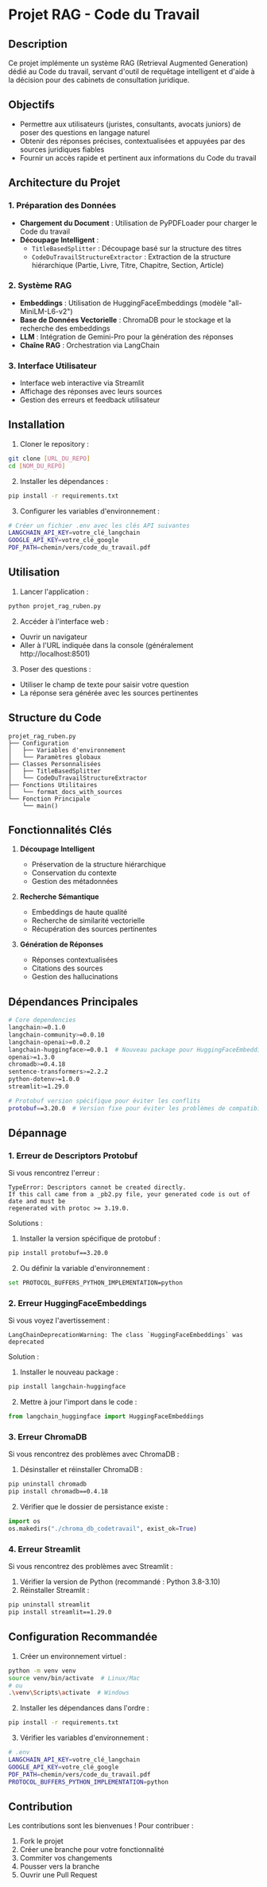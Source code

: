 # Projet RAG - Code du Travail

## Description
Ce projet implémente un système RAG (Retrieval Augmented Generation) dédié au Code du travail, servant d'outil de requêtage intelligent et d'aide à la décision pour des cabinets de consultation juridique.

## Objectifs
- Permettre aux utilisateurs (juristes, consultants, avocats juniors) de poser des questions en langage naturel
- Obtenir des réponses précises, contextualisées et appuyées par des sources juridiques fiables
- Fournir un accès rapide et pertinent aux informations du Code du travail

## Architecture du Projet

### 1. Préparation des Données
- **Chargement du Document** : Utilisation de PyPDFLoader pour charger le Code du travail
- **Découpage Intelligent** : 
  - `TitleBasedSplitter` : Découpage basé sur la structure des titres
  - `CodeDuTravailStructureExtractor` : Extraction de la structure hiérarchique (Partie, Livre, Titre, Chapitre, Section, Article)

### 2. Système RAG
- **Embeddings** : Utilisation de HuggingFaceEmbeddings (modèle "all-MiniLM-L6-v2")
- **Base de Données Vectorielle** : ChromaDB pour le stockage et la recherche des embeddings
- **LLM** : Intégration de Gemini-Pro pour la génération des réponses
- **Chaîne RAG** : Orchestration via LangChain

### 3. Interface Utilisateur
- Interface web interactive via Streamlit
- Affichage des réponses avec leurs sources
- Gestion des erreurs et feedback utilisateur

## Installation

1. Cloner le repository :
```bash
git clone [URL_DU_REPO]
cd [NOM_DU_REPO]
```

2. Installer les dépendances :
```bash
pip install -r requirements.txt
```

3. Configurer les variables d'environnement :
```bash
# Créer un fichier .env avec les clés API suivantes
LANGCHAIN_API_KEY=votre_clé_langchain
GOOGLE_API_KEY=votre_clé_google
PDF_PATH=chemin/vers/code_du_travail.pdf
```

## Utilisation

1. Lancer l'application :
```bash
python projet_rag_ruben.py
```

2. Accéder à l'interface web :
- Ouvrir un navigateur
- Aller à l'URL indiquée dans la console (généralement http://localhost:8501)

3. Poser des questions :
- Utiliser le champ de texte pour saisir votre question
- La réponse sera générée avec les sources pertinentes

## Structure du Code

```
projet_rag_ruben.py
├── Configuration
│   ├── Variables d'environnement
│   └── Paramètres globaux
├── Classes Personnalisées
│   ├── TitleBasedSplitter
│   └── CodeDuTravailStructureExtractor
├── Fonctions Utilitaires
│   └── format_docs_with_sources
└── Fonction Principale
    └── main()
```

## Fonctionnalités Clés

1. **Découpage Intelligent**
   - Préservation de la structure hiérarchique
   - Conservation du contexte
   - Gestion des métadonnées

2. **Recherche Sémantique**
   - Embeddings de haute qualité
   - Recherche de similarité vectorielle
   - Récupération des sources pertinentes

3. **Génération de Réponses**
   - Réponses contextualisées
   - Citations des sources
   - Gestion des hallucinations

## Dépendances Principales

```bash
# Core dependencies
langchain>=0.1.0
langchain-community>=0.0.10
langchain-openai>=0.0.2
langchain-huggingface>=0.0.1  # Nouveau package pour HuggingFaceEmbeddings
openai>=1.3.0
chromadb>=0.4.18
sentence-transformers>=2.2.2
python-dotenv>=1.0.0
streamlit>=1.29.0

# Protobuf version spécifique pour éviter les conflits
protobuf==3.20.0  # Version fixe pour éviter les problèmes de compatibilité
```

## Dépannage

### 1. Erreur de Descriptors Protobuf
Si vous rencontrez l'erreur :
```
TypeError: Descriptors cannot be created directly.
If this call came from a _pb2.py file, your generated code is out of date and must be
regenerated with protoc >= 3.19.0.
```

Solutions :
1. Installer la version spécifique de protobuf :
```bash
pip install protobuf==3.20.0
```

2. Ou définir la variable d'environnement :
```bash
set PROTOCOL_BUFFERS_PYTHON_IMPLEMENTATION=python
```

### 2. Erreur HuggingFaceEmbeddings
Si vous voyez l'avertissement :
```
LangChainDeprecationWarning: The class `HuggingFaceEmbeddings` was deprecated
```

Solution :
1. Installer le nouveau package :
```bash
pip install langchain-huggingface
```

2. Mettre à jour l'import dans le code :
```python
from langchain_huggingface import HuggingFaceEmbeddings
```

### 3. Erreur ChromaDB
Si vous rencontrez des problèmes avec ChromaDB :
1. Désinstaller et réinstaller ChromaDB :
```bash
pip uninstall chromadb
pip install chromadb==0.4.18
```

2. Vérifier que le dossier de persistance existe :
```python
import os
os.makedirs("./chroma_db_codetravail", exist_ok=True)
```

### 4. Erreur Streamlit
Si vous rencontrez des problèmes avec Streamlit :
1. Vérifier la version de Python (recommandé : Python 3.8-3.10)
2. Réinstaller Streamlit :
```bash
pip uninstall streamlit
pip install streamlit==1.29.0
```

## Configuration Recommandée

1. Créer un environnement virtuel :
```bash
python -m venv venv
source venv/bin/activate  # Linux/Mac
# ou
.\venv\Scripts\activate  # Windows
```

2. Installer les dépendances dans l'ordre :
```bash
pip install -r requirements.txt
```

3. Vérifier les variables d'environnement :
```bash
# .env
LANGCHAIN_API_KEY=votre_clé_langchain
GOOGLE_API_KEY=votre_clé_google
PDF_PATH=chemin/vers/code_du_travail.pdf
PROTOCOL_BUFFERS_PYTHON_IMPLEMENTATION=python
```

## Contribution

Les contributions sont les bienvenues ! Pour contribuer :

1. Fork le projet
2. Créer une branche pour votre fonctionnalité
3. Commiter vos changements
4. Pousser vers la branche
5. Ouvrir une Pull Request